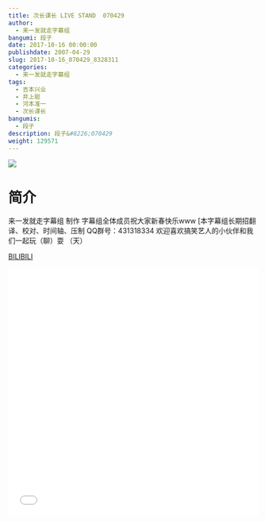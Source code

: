 ```yaml
---
title: 次长课长 LIVE STAND  070429
author: 
  - 来一发就走字幕组
bangumi: 段子
date: 2017-10-16 00:00:00
publishdate: 2007-04-29
slug: 2017-10-16_070429_8328311
categories: 
  - 来一发就走字幕组
tags: 
  - 吉本兴业
  - 井上聪
  - 河本准一
  - 次长课长
bangumis: 
  - 段子
description: 段子&#8226;070429
weight: 129571
---
```


![](https://i.imgur.com/s4G0zE3.jpg)

# 简介  
来一发就走字幕组 制作 字幕组全体成员祝大家新春快乐www [本字幕组长期招翻译、校对、时间轴、压制   QQ群号：431318334 欢迎喜欢搞笑艺人的小伙伴和我们一起玩（聊）耍 （天）

  [BILIBILI](https://www.bilibili.com/video/av8328311/)


<div class="vcontainer">  <iframe class='video' src="//www.bilibili.com/blackboard/player.html?aid=8328311" width="100%" height="500" frameborder="0" allowfullscreen="allowfullscreen"></iframe></div>
